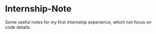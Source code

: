 # Internship-Note
Some useful notes for my first internship experience, which not focus on code details.
